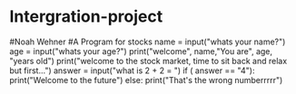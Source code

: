 # Intergration-project
#Noah Wehner
#A Program for stocks
name = input("whats your name?")
age = input("whats your age?")
print("welcome", name,"You are", age, "years old")
print("welcome to the stock market, time to sit back and relax but first...")
answer = input("what is 2 + 2 = ")
if ( answer == "4"):
    print("Welcome to the future")
else:
    print("That's the wrong numberrrrr")
